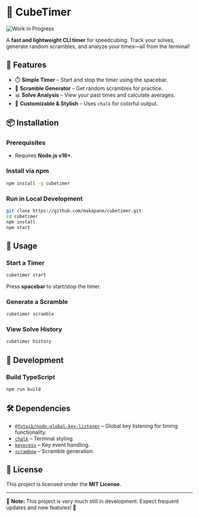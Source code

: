 # 🧩 CubeTimer

![Work in Progress](https://img.shields.io/badge/status-in%20development-orange)

A **fast and lightweight CLI timer** for speedcubing. Track your solves, generate random scrambles, and analyze your times—all from the terminal!

## 🚀 Features
- ⏱️ **Simple Timer** – Start and stop the timer using the spacebar.
- 🔀 **Scramble Generator** – Get random scrambles for practice.
- 📊 **Solve Analysis** – View your past times and calculate averages.
- 🎨 **Customizable & Stylish** – Uses `chalk` for colorful output.

## 📦 Installation

### **Prerequisites**
- Requires **Node.js v16+**.

### **Install via npm**
```sh
npm install -g cubetimer
```

### **Run in Local Development**
```sh
git clone https://github.com/makapane/cubetimer.git
cd cubetimer
npm install
npm start
```

## 🎯 Usage

### **Start a Timer**
```sh
cubetimer start
```
Press **spacebar** to start/stop the timer.

### **Generate a Scramble**
```sh
cubetimer scramble
```

### **View Solve History**
```sh
cubetimer history
```

## 🔨 Development
### **Build TypeScript**
```sh
npm run build
```

## 🛠️ Dependencies
- [`@futpib/node-global-key-listener`](https://www.npmjs.com/package/@futpib/node-global-key-listener) – Global key listening for timing functionality.
- [`chalk`](https://www.npmjs.com/package/chalk) – Terminal styling.
- [`keypress`](https://www.npmjs.com/package/keypress) – Key event handling.
- [`scrambow`](https://www.npmjs.com/package/scrambow) – Scramble generation.

## 📜 License
This project is licensed under the **MIT License**.

---
🚧 **Note:** This project is very much still in development. Expect frequent updates and new features! 🚀

